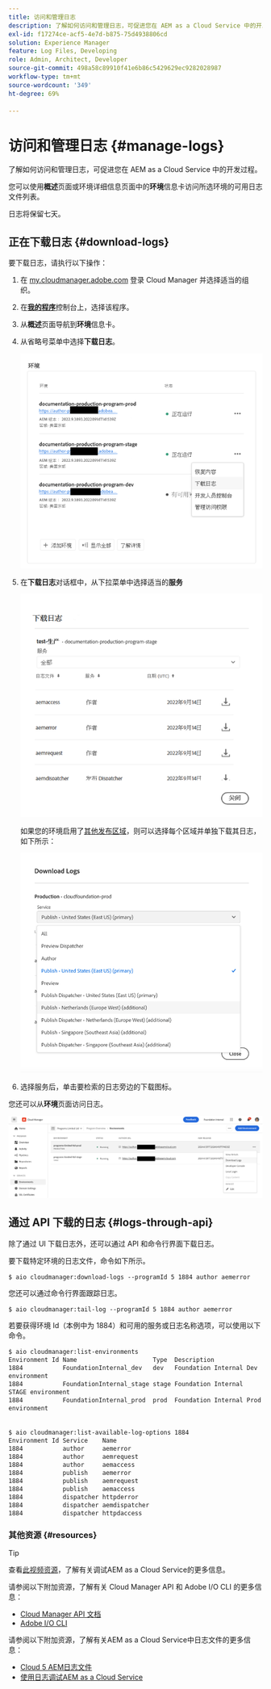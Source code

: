 ```yaml
---
title: 访问和管理日志
description: 了解如何访问和管理日志，可促进您在 AEM as a Cloud Service 中的开发过程。
exl-id: f17274ce-acf5-4e7d-b875-75d4938806cd
solution: Experience Manager
feature: Log Files, Developing
role: Admin, Architect, Developer
source-git-commit: 498a58c89910f41e6b86c5429629ec9282028987
workflow-type: tm+mt
source-wordcount: '349'
ht-degree: 69%

---
```



# 访问和管理日志 {#manage-logs}

了解如何访问和管理日志，可促进您在 AEM as a Cloud Service 中的开发过程。

您可以使用&#x200B;**概述**&#x200B;页面或环境详细信息页面中的&#x200B;**环境**&#x200B;信息卡访问所选环境的可用日志文件列表。

日志将保留七天。

## 正在下载日志 {#download-logs}

要下载日志，请执行以下操作：

1. 在 [my.cloudmanager.adobe.com](https://my.cloudmanager.adobe.com/) 登录 Cloud Manager 并选择适当的组织。

1. 在&#x200B;**[我的程序](/help/implementing/cloud-manager/navigation.md#my-programs)**&#x200B;控制台上，选择该程序。

1. 从&#x200B;**概述**&#x200B;页面导航到&#x200B;**环境**&#x200B;信息卡。

1. 从省略号菜单中选择&#x200B;**下载日志**。

   ![下载日志菜单项](assets/download-logs1.png)

1. 在&#x200B;**下载日志**&#x200B;对话框中，从下拉菜单中选择适当的&#x200B;**服务**

   ![下载日志对话框](assets/download-preview.png)

   如果您的环境启用了[其他发布区域](/help/operations/additional-publish-regions.md)，则可以选择每个区域并单独下载其日志，如下所示：

   ![下载其他发布区域的日志](assets/download-publish-region-logs.png)

1. 选择服务后，单击要检索的日志旁边的下载图标。

您还可以从&#x200B;**环境**&#x200B;页面访问日志。

![“环境”屏幕中的日志](assets/download-logs.png)

## 通过 API 下载的日志 {#logs-through-api}

除了通过 UI 下载日志外，还可以通过 API 和命令行界面下载日志。

要下载特定环境的日志文件，命令如下所示。

```shell
$ aio cloudmanager:download-logs --programId 5 1884 author aemerror
```

您还可以通过命令行界面跟踪日志。

```shell
$ aio cloudmanager:tail-log --programId 5 1884 author aemerror
```

若要获得环境 Id（本例中为 1884）和可用的服务或日志名称选项，可以使用以下命令。

```shell
$ aio cloudmanager:list-environments
Environment Id Name                     Type  Description                          
1884           FoundationInternal_dev   dev   Foundation Internal Dev environment  
1884           FoundationInternal_stage stage Foundation Internal STAGE environment
1884           FoundationInternal_prod  prod  Foundation Internal Prod environment
 
 
$ aio cloudmanager:list-available-log-options 1884
Environment Id Service    Name         
1884           author     aemerror     
1884           author     aemrequest   
1884           author     aemaccess    
1884           publish    aemerror     
1884           publish    aemrequest   
1884           publish    aemaccess    
1884           dispatcher httpderror   
1884           dispatcher aemdispatcher
1884           dispatcher httpdaccess
```

### 其他资源 {#resources}

>[!TIP]
>
>查看[此视频资源](https://app.frame.io/reviews/28cdf463-b7fc-443b-a54a-93cb7da6567e/dbf158f1-568b-4efc-8fbc-3b241561cbab)，了解有关调试AEM as a Cloud Service的更多信息。

请参阅以下附加资源，了解有关 Cloud Manager API 和 Adobe I/O CLI 的更多信息：

* [Cloud Manager API 文档](https://developer.adobe.com/experience-cloud/cloud-manager/)
* [Adobe I/O CLI](https://github.com/adobe/aio-cli-plugin-cloudmanager)

请参阅以下附加资源，了解有关AEM as a Cloud Service中日志文件的更多信息：

* [Cloud 5 AEM日志文件](https://experienceleague.adobe.com/en/docs/experience-manager-learn/cloud-service/expert-resources/cloud-5/cloud5-aem-log-files#)
* [使用日志调试AEM as a Cloud Service](https://experienceleague.adobe.com/en/docs/experience-manager-learn/cloud-service/debugging/debugging-aem-as-a-cloud-service/logs#)
